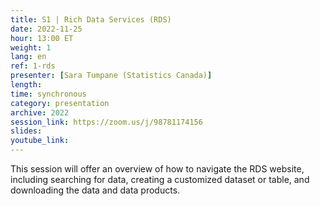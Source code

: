 ```yaml
---
title: S1 | Rich Data Services (RDS)
date: 2022-11-25
hour: 13:00 ET
weight: 1
lang: en
ref: 1-rds
presenter: [Sara Tumpane (Statistics Canada)]
length:
time: synchronous
category: presentation
archive: 2022
session_link: https://zoom.us/j/98781174156
slides:
youtube_link:
---
```

This session will offer an overview of how to navigate the RDS website, including searching for data, creating a customized dataset or table, and downloading the data and data products.<!--more-->
